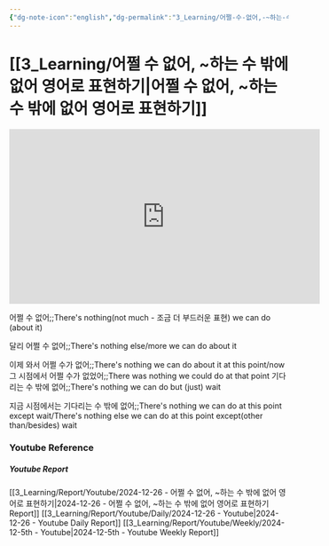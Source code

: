 ```yaml
---
{"dg-note-icon":"english","dg-permalink":"3_Learning/어쩔-수-없어,-~하는-수-밖에-없어-영어로-표현하기","created-date":"2024-12-26 11:50:40 pm","date":"2024-12-26","type":"youtube","tags":["youtube","english","flashcards"],"aliases":null,"youtuber":"빨모쌤","channelName":"라이브 아카데미","link":"https://www.youtube.com/watch?v=yhAhbGK901w","img":"https://img.youtube.com/vi/yhAhbGK901w/0.jpg","dg-publish":true,"permalink":"/3_Learning/어쩔-수-없어,-~하는-수-밖에-없어-영어로-표현하기/","dgPassFrontmatter":true,"noteIcon":"english"}
---
```


# [[3_Learning/어쩔 수 없어, ~하는 수 밖에 없어 영어로 표현하기\|어쩔 수 없어, ~하는 수 밖에 없어 영어로 표현하기]]


<div class="container-root"><span></span></div><div><div class="container-root"><iframe width="560" height="315" src="https://www.youtube.com/embed/yhAhbGK901w" title="YouTube video player" frameborder="0" allow="accelerometer; autoplay; clipboard-write; encrypted-media; gyroscope; picture-in-picture; web-share" allowfullscreen=""></iframe></div></div>

어쩔 수 없어;;There's nothing(not much - 조금 더 부드러운 표현) we can do (about it)
<!--SR:!2024-12-31,4,270-->
달리 어쩔 수 없어;;There's nothing else/more we can do about it
<!--SR:!2024-12-28,1,230-->
이제 와서 어쩔 수가 없어;;There's nothing we can do about it at this point/now
그 시점에서 어쩔 수가 없었어;;There was nothing we could do at that point
기다리는 수 밖에 없어;;There's nothing we can do but (just) wait
<!--SR:!2024-12-31,4,270-->
지금 시점에서는 기다리는 수 밖에 없어;;There's nothing we can do at this point except wait/There's nothing else we can do at this point except(other than/besides) wait
<!--SR:!2024-12-31,4,270-->













### Youtube Reference
##### Youtube Report
[[3_Learning/Report/Youtube/2024-12-26 - 어쩔 수 없어, ~하는 수 밖에 없어 영어로 표현하기\|2024-12-26 - 어쩔 수 없어, ~하는 수 밖에 없어 영어로 표현하기 Report]]
[[3_Learning/Report/Youtube/Daily/2024-12-26 - Youtube\|2024-12-26 - Youtube Daily Report]]
[[3_Learning/Report/Youtube/Weekly/2024-12-5th - Youtube\|2024-12-5th - Youtube Weekly Report]]

